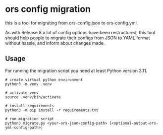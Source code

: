 # ors config migration

this is a tool for migrating from ors-config.json to ors-config.yml.

As with Release 8 a lot of config options have been restructured, this tool should help people
to migrate their configs from JSON to YAML format without hassle, and inform about changes made.

## Usage

For running the migration script you need at least Python version 3.11.


```shell
# create virtual python environment
python3 -m venv .venv

# activate venv
source .venv/bin/activate

# install requirements
python3 -m pip install -r requirements.txt

# run migration script
python3 migrate.py <your-ors-json-config-path> [<optional-output-ors-yml-config-path>]
```
